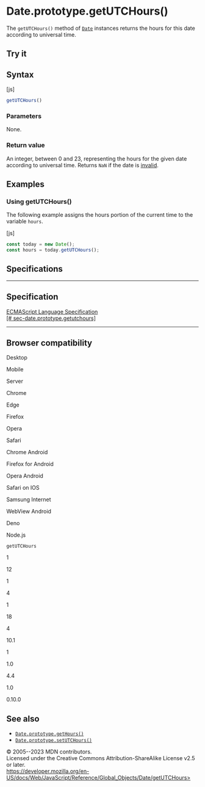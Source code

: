 Date.prototype.getUTCHours()
============================

 
The `getUTCHours()` method of [`Date`](../date) instances returns the
hours for this date according to universal time.


 
Try it 
------

 



 
Syntax
------

 
 
 
[js]


```js
getUTCHours()
```




 
### Parameters

 
None.



 
### Return value 

 
An integer, between 0 and 23, representing the hours for the given date
according to universal time. Returns `NaN` if the date is
[invalid](../date#the_epoch_timestamps_and_invalid_date).



 
Examples
--------


 
### Using getUTCHours() 

 
The following example assigns the hours portion of the current time to
the variable `hours`.

 
 
[js]


```js
const today = new Date();
const hours = today.getUTCHours();
```




Specifications
--------------

 
  -----------------------------------------------------------------------------------------------------------------------------------
  Specification
  -----------------------------------------------------------------------------------------------------------------------------------
  [ECMAScript Language Specification\
  [\#
  sec-date.prototype.getutchours]](https://tc39.es/ecma262/multipage/numbers-and-dates.html#sec-date.prototype.getutchours)

  -----------------------------------------------------------------------------------------------------------------------------------


Browser compatibility 
---------------------

 


Desktop

Mobile

Server

Chrome

Edge

Firefox

Opera

Safari

Chrome Android

Firefox for Android

Opera Android

Safari on IOS

Samsung Internet

WebView Android

Deno

Node.js

`getUTCHours`

1

12

1

4

1

18

4

10.1

1

1.0

4.4

1.0

0.10.0

 
See also 
--------

 
-   [`Date.prototype.getHours()`](gethours)
-   [`Date.prototype.setUTCHours()`](setutchours)



 
© 2005--2023 MDN contributors.\
Licensed under the Creative Commons Attribution-ShareAlike License v2.5
or later.\
https://developer.mozilla.org/en-US/docs/Web/JavaScript/Reference/Global_Objects/Date/getUTCHours>

